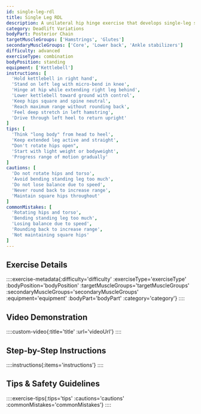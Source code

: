 ```yaml
---
id: single-leg-rdl
title: Single Leg RDL
description: A unilateral hip hinge exercise that develops single-leg strength, balance, and flexibility while addressing muscle imbalances and improving hip stability for athletic performance.
category: Deadlift Variations
bodyPart: Posterior Chain
targetMuscleGroups: ['Hamstrings', 'Glutes']
secondaryMuscleGroups: ['Core', 'Lower back', 'Ankle stabilizers']
difficulty: advanced
exerciseType: combination
bodyPosition: standing
equipment: ['Kettlebell']
instructions: [
  'Hold kettlebell in right hand',
  'Stand on left leg with micro-bend in knee',
  'Hinge at hip while extending right leg behind',
  'Lower kettlebell toward ground with control',
  'Keep hips square and spine neutral',
  'Reach maximum range without rounding back',
  'Feel deep stretch in left hamstring',
  'Drive through left heel to return upright'
]
tips: [
  'Think "long body" from head to heel',
  'Keep extended leg active and straight',
  "Don't rotate hips open",
  'Start with light weight or bodyweight',
  'Progress range of motion gradually'
]
cautions: [
  'Do not rotate hips and torso',
  'Avoid bending standing leg too much',
  'Do not lose balance due to speed',
  'Never round back to increase range',
  'Maintain square hips throughout'
]
commonMistakes: [
  'Rotating hips and torso',
  'Bending standing leg too much',
  'Losing balance due to speed',
  'Rounding back to increase range',
  'Not maintaining square hips'
]
---
```


## Exercise Details

::::exercise-metadata{:difficulty='difficulty' :exerciseType='exerciseType' :bodyPosition='bodyPosition' :targetMuscleGroups='targetMuscleGroups' :secondaryMuscleGroups='secondaryMuscleGroups' :equipment='equipment' :bodyPart='bodyPart' :category='category'}
::::

## Video Demonstration

::::custom-video{:title='title' :url='videoUrl'}
::::

## Step-by-Step Instructions

::::instructions{:items='instructions'}
::::

## Tips & Safety Guidelines

::::exercise-tips{:tips='tips' :cautions='cautions' :commonMistakes='commonMistakes'}
::::
